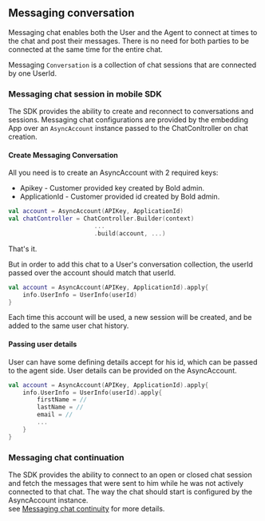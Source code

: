 ## Messaging conversation
Messaging chat enables both the User and the Agent to connect at times to the chat and post their messages. There is no need for both parties to be connected at the same time for the entire chat.   

Messaging `Conversation` is a collection of chat sessions that are connected by one UserId.    

### Messaging chat session in mobile SDK
The SDK provides the ability to create and reconnect to conversations and sessions.
Messaging chat configurations are provided by the embedding App over an `AsyncAccount` instance passed to the ChatConltroller on chat creation.

#### Create Messaging Conversation
All you need is to create an AsyncAccount with 2 required keys:
   - Apikey - Customer provided key created by Bold admin.
   - ApplicationId - Customer provided id created by Bold admin.
```kotlin
val account = AsyncAccount(APIKey, ApplicationId)
val chatController = ChatController.Builder(context) 
                        ...
                        .build(account, ...)
```
That's it. 

But in order to add this chat to a User's conversation collection, the userId passed over the account should match that userId.
```kotlin
val account = AsyncAccount(APIKey, ApplicationId).apply{
    info.UserInfo = UserInfo(userId)
}
```
Each time this account will be used, a new session will be created, and be added to the same user chat history.

#### Passing user details
User can have some defining details accept for his id, which can be passed to the agent side.
User details can be provided on the AsyncAccount.
```kotlin
val account = AsyncAccount(APIKey, ApplicationId).apply{
    info.UserInfo = UserInfo(userId).apply{
        firstName = //
        lastName = //
        email = //
        ...
    }
}
```

### Messaging chat continuation
The SDK provides the ability to connect to an open or closed chat session and fetch the messages that were sent to him while he was not actively connected to that chat.
The way the chat should start is configured by the AsyncAccount instance.   
see [Messaging chat continuity](./AsyncChatContinuation.md) for more details.

   
 